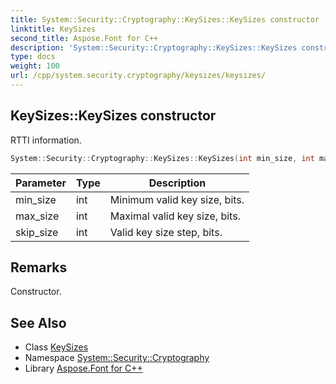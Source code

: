 ```yaml
---
title: System::Security::Cryptography::KeySizes::KeySizes constructor
linktitle: KeySizes
second_title: Aspose.Font for C++
description: 'System::Security::Cryptography::KeySizes::KeySizes constructor. RTTI information in C++.'
type: docs
weight: 100
url: /cpp/system.security.cryptography/keysizes/keysizes/
---
```

## KeySizes::KeySizes constructor


RTTI information.

```cpp
System::Security::Cryptography::KeySizes::KeySizes(int min_size, int max_size, int skip_size)
```


| Parameter | Type | Description |
| --- | --- | --- |
| min_size | int | Minimum valid key size, bits. |
| max_size | int | Maximal valid key size, bits. |
| skip_size | int | Valid key size step, bits. |
## Remarks


Constructor. 
## See Also

* Class [KeySizes](../)
* Namespace [System::Security::Cryptography](../../)
* Library [Aspose.Font for C++](../../../)
